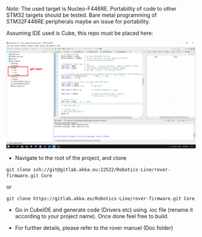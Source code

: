 *Note:* The used target is Nucleo-F446RE. Portability of code to other STM32 targets should be tested. Bare metal programming of STM32F446RE peripherals maybe an issue for portability.

Assuming IDE used is Cube, this repo must be placed here:

![git_repo_cube](git_repo_cube.png)

* Navigate to the root of the project, and clone 

```
git clone ssh://git@gitlab.akka.eu:22522/Robotics-Line/rover-firmware.git Core
```
or 
```
git clone https://gitlab.akka.eu/Robotics-Line/rover-firmware.git Core
```

* Go in CubeIDE and generate code (Drivers etc) using .ioc file (rename it according to your project name). Once done feel free to build.

* For further details, please refer to the rover manuel  (Doc folder)
